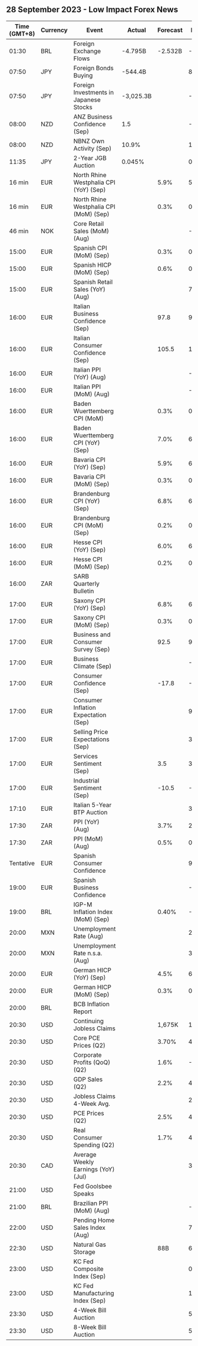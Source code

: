 ## 28 September 2023 - Low Impact Forex News

| Time (GMT+8) | Currency | Event | Actual | Forecast | Previous |
|------|----------|-------|--------|----------|----------|
| 01:30 | BRL | Foreign Exchange Flows | -4.795B | -2.532B | -1.148B |
| 07:50 | JPY | Foreign Bonds Buying | -544.4B |  | 880.9B |
| 07:50 | JPY | Foreign Investments in Japanese Stocks | -3,025.3B |  | -1,578.4B |
| 08:00 | NZD | ANZ Business Confidence (Sep) | 1.5 |  | -3.7 |
| 08:00 | NZD | NBNZ Own Activity (Sep) | 10.9% |  | 11.2% |
| 11:35 | JPY | 2-Year JGB Auction | 0.045% |  | 0.011% |
| 16 min | EUR | North Rhine Westphalia CPI (YoY) (Sep) |  | 5.9% | 5.8% |
| 16 min | EUR | North Rhine Westphalia CPI (MoM) (Sep) |  | 0.3% | 0.2% |
| 46 min | NOK | Core Retail Sales (MoM) (Aug) |  |  | -0.8% |
| 15:00 | EUR | Spanish CPI (MoM) (Sep) |  | 0.3% | 0.5% |
| 15:00 | EUR | Spanish HICP (MoM) (Sep) |  | 0.6% | 0.5% |
| 15:00 | EUR | Spanish Retail Sales (YoY) (Aug) |  |  | 7.3% |
| 16:00 | EUR | Italian Business Confidence (Sep) |  | 97.8 | 97.8 |
| 16:00 | EUR | Italian Consumer Confidence (Sep) |  | 105.5 | 106.5 |
| 16:00 | EUR | Italian PPI (YoY) (Aug) |  |  | -10.2% |
| 16:00 | EUR | Italian PPI (MoM) (Aug) |  |  | -0.1% |
| 16:00 | EUR | Baden Wuerttemberg CPI (MoM) |  | 0.3% | 0.2% |
| 16:00 | EUR | Baden Wuerttemberg CPI (YoY) (Sep) |  | 7.0% | 6.8% |
| 16:00 | EUR | Bavaria CPI (YoY) (Sep) |  | 5.9% | 6.1% |
| 16:00 | EUR | Bavaria CPI (MoM) (Sep) |  | 0.3% | 0.4% |
| 16:00 | EUR | Brandenburg CPI (YoY) (Sep) |  | 6.8% | 6.7% |
| 16:00 | EUR | Brandenburg CPI (MoM) (Sep) |  | 0.2% | 0.3% |
| 16:00 | EUR | Hesse CPI (YoY) (Sep) |  | 6.0% | 6.1% |
| 16:00 | EUR | Hesse CPI (MoM) (Sep) |  | 0.2% | 0.3% |
| 16:00 | ZAR | SARB Quarterly Bulletin |  |  |  |
| 17:00 | EUR | Saxony CPI (YoY) (Sep) |  | 6.8% | 6.7% |
| 17:00 | EUR | Saxony CPI (MoM) (Sep) |  | 0.3% | 0.3% |
| 17:00 | EUR | Business and Consumer Survey (Sep) |  | 92.5 | 93.3 |
| 17:00 | EUR | Business Climate (Sep) |  |  | -0.33 |
| 17:00 | EUR | Consumer Confidence (Sep) |  | -17.8 | -16.0 |
| 17:00 | EUR | Consumer Inflation Expectation (Sep) |  |  | 9.0 |
| 17:00 | EUR | Selling Price Expectations (Sep) |  |  | 3.6 |
| 17:00 | EUR | Services Sentiment (Sep) |  | 3.5 | 3.9 |
| 17:00 | EUR | Industrial Sentiment (Sep) |  | -10.5 | -10.3 |
| 17:10 | EUR | Italian 5-Year BTP Auction |  |  | 3.79% |
| 17:30 | ZAR | PPI (YoY) (Aug) |  | 3.7% | 2.7% |
| 17:30 | ZAR | PPI (MoM) (Aug) |  | 0.5% | 0.2% |
| Tentative | EUR | Spanish Consumer Confidence |  |  | 94.4 |
| 19:00 | EUR | Spanish Business Confidence |  |  | -6.6 |
| 19:00 | BRL | IGP-M Inflation Index (MoM) (Sep) |  | 0.40% | -0.14% |
| 20:00 | MXN | Unemployment Rate (Aug) |  |  | 2.90% |
| 20:00 | MXN | Unemployment Rate n.s.a. (Aug) |  |  | 3.10% |
| 20:00 | EUR | German HICP (YoY) (Sep) |  | 4.5% | 6.4% |
| 20:00 | EUR | German HICP (MoM) (Sep) |  | 0.3% | 0.4% |
| 20:00 | BRL | BCB Inflation Report |  |  |  |
| 20:30 | USD | Continuing Jobless Claims |  | 1,675K | 1,662K |
| 20:30 | USD | Core PCE Prices (Q2) |  | 3.70% | 4.90% |
| 20:30 | USD | Corporate Profits (QoQ) (Q2) |  | 1.6% | -5.9% |
| 20:30 | USD | GDP Sales (Q2) |  | 2.2% | 4.2% |
| 20:30 | USD | Jobless Claims 4-Week Avg. |  |  | 217.00K |
| 20:30 | USD | PCE Prices (Q2) |  | 2.5% | 4.1% |
| 20:30 | USD | Real Consumer Spending (Q2) |  | 1.7% | 4.2% |
| 20:30 | CAD | Average Weekly Earnings (YoY) (Jul) |  |  | 3.6 |
| 21:00 | USD | Fed Goolsbee Speaks |  |  |  |
| 21:00 | BRL | Brazilian PPI (MoM) (Aug) |  |  | -0.82% |
| 22:00 | USD | Pending Home Sales Index (Aug) |  |  | 77.6 |
| 22:30 | USD | Natural Gas Storage |  | 88B | 64B |
| 23:00 | USD | KC Fed Composite Index (Sep) |  |  | 0 |
| 23:00 | USD | KC Fed Manufacturing Index (Sep) |  |  | 12 |
| 23:30 | USD | 4-Week Bill Auction |  |  | 5.280% |
| 23:30 | USD | 8-Week Bill Auction |  |  | 5.300% |
